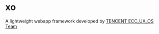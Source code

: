 xo
==

A lightweight webapp framework developed by [TENCENT ECC_UX_OS Team](http://ecd.tencent.com)
